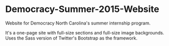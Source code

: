 # Democracy-Summer-2015-Website
Website for Democracy North Carolina's summer internship program. 

It's a one-page site with full-size sections and full-size image backgrounds. Uses the Sass version of Twitter's Bootstrap as the framework.
